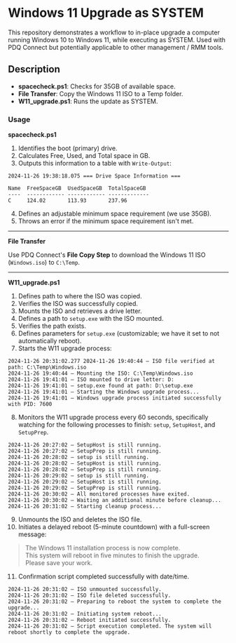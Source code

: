 # Windows 11 Upgrade as SYSTEM

This repository demonstrates a workflow to in-place upgrade a computer running Windows 10 to Windows 11, while executing as SYSTEM. Used with PDQ Connect but potentially applicable to other management / RMM tools.

## Description

- **spacecheck.ps1**: Checks for 35GB of available space.
- **File Transfer**: Copy the Windows 11 ISO to a Temp folder.
- **W11_upgrade.ps1**: Runs the update as SYSTEM.

### Usage

**spacecheck.ps1**

1. Identifies the boot (primary) drive.  
2. Calculates Free, Used, and Total space in GB.  
3. Outputs this information to a table with `Write-Output`:

```
2024-11-26 19:38:18.075 === Drive Space Information ===

Name  FreeSpaceGB  UsedSpaceGB  TotalSpaceGB
----  ------------ ------------ -------------
C     124.02       113.93       237.96
```

4. Defines an adjustable minimum space requirement (we use 35GB).  
5. Throws an error if the minimum space requirement isn't met.

---

**File Transfer**

Use PDQ Connect's **File Copy Step** to download the Windows 11 ISO (`Windows.iso`) to `C:\Temp`.

---

**W11_upgrade.ps1**

1. Defines path to where the ISO was copied.  
2. Verifies the ISO was successfully copied.  
3. Mounts the ISO and retrieves a drive letter.  
4. Defines a path to `setup.exe` with the ISO mounted.  
5. Verifies the path exists.  
6. Defines parameters for `setup.exe` (customizable; we have it set to not automatically reboot).  
7. Starts the W11 upgrade process:

```
2024-11-26 20:31:02.277 2024-11-26 19:40:44 – ISO file verified at path: C:\Temp\Windows.iso  
2024-11-26 19:40:44 – Mounting the ISO: C:\Temp\Windows.iso  
2024-11-26 19:41:01 – ISO mounted to drive letter: D:  
2024-11-26 19:41:01 – setup.exe found at path: D:\setup.exe  
2024-11-26 19:41:01 – Starting the Windows upgrade process...  
2024-11-26 19:41:01 – Windows upgrade process initiated successfully with PID: 7600
```

8. Monitors the W11 upgrade process every 60 seconds, specifically watching for the following processes to finish: `setup`, `SetupHost`, and `SetupPrep`.

```
2024-11-26 20:27:02 – SetupHost is still running.  
2024-11-26 20:27:02 – SetupPrep is still running.  
2024-11-26 20:28:02 – setup is still running.  
2024-11-26 20:28:02 – SetupHost is still running.  
2024-11-26 20:28:02 – SetupPrep is still running.  
2024-11-26 20:29:02 – setup is still running.  
2024-11-26 20:29:02 – SetupHost is still running.  
2024-11-26 20:29:02 – SetupPrep is still running.  
2024-11-26 20:30:02 – All monitored processes have exited.  
2024-11-26 20:30:02 – Waiting an additional minute before cleanup...  
2024-11-26 20:31:02 – Starting cleanup process...
```

9. Unmounts the ISO and deletes the ISO file.  
10. Initiates a delayed reboot (5-minute countdown) with a full-screen message:

> The Windows 11 installation process is now complete.  
> This system will reboot in five minutes to finish the upgrade.  
> Please save your work.

11. Confirmation script completed successfully with date/time.

```
2024-11-26 20:31:02 – ISO unmounted successfully.  
2024-11-26 20:31:02 – ISO file deleted successfully.  
2024-11-26 20:31:02 – Preparing to reboot the system to complete the upgrade...  
2024-11-26 20:31:02 – Initiating system reboot...  
2024-11-26 20:31:02 – Reboot initiated successfully.  
2024-11-26 20:31:02 – Script execution completed. The system will reboot shortly to complete the upgrade.
```